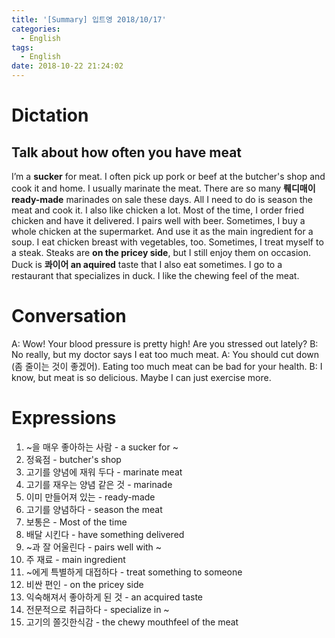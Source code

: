 ```yaml
---
title: '[Summary] 입트영 2018/10/17'
categories:
  - English
tags:
  - English
date: 2018-10-22 21:24:02
---
```


# Dictation

## Talk about how often you have meat

I’m a **sucker** for meat. I often pick up pork or beef at the butcher's shop and cook it and home. I usually marinate the meat. There are so many **뤠디매이 ready-made** marinades on sale these days. All I need to do is season the meat and cook it. I also like chicken a lot. Most of the time, I order fried chicken and have it delivered. I pairs well with beer. Sometimes, I buy a whole chicken at the supermarket. And use it as the main ingredient for a soup. I eat chicken breast with vegetables, too. Sometimes, I treat myself to a steak. Steaks are **on the pricey side**, but I still enjoy them on occasion. Duck is **콰이어 an aquired** taste that I also eat sometimes. I go to a restaurant that specializes in duck. I like the chewing feel of the meat.
​
# Conversation

A: Wow! Your blood pressure is pretty high! Are you stressed out lately?
B: No really, but my doctor says I eat too much meat.
A: You should cut down (좀 줄이는 것이 좋겠어). Eating too much meat can be bad for your health.
B: I know, but meat is so delicious. Maybe I can just exercise more.

# Expressions

1. ~을 매우 좋아하는 사람 - a sucker for ~
2. 정육점 - butcher's shop
3. 고기를 양념에 재워 두다 - marinate meat
4. 고기를 재우는 양념 같은 것 - marinade
5. 이미 만들어져 있는 - ready-made
6. 고기를 양념하다 - season the meat
7. 보통은 - Most of the time
8. 배달 시킨다 - have something delivered
9. ~과 잘 어울린다 - pairs well with ~
10. 주 재료 - main ingredient
11. ~에게 특별하게 대접하다 - treat something to someone
12. 비싼 편인 - on the pricey side
13. 익숙해져서 좋아하게 된 것 - an acquired taste
14. 전문적으로 취급하다 - specialize in ~
15. 고기의 쫄깃한식감 - the chewy mouthfeel of the meat